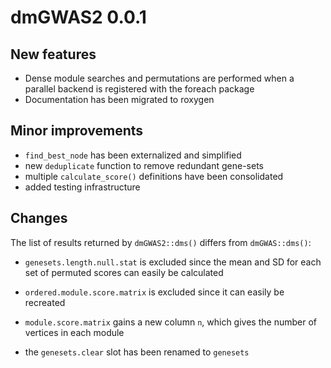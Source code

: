 
# dmGWAS2 0.0.1

## New features

* Dense module searches and permutations are performed when a parallel backend
  is registered with the foreach package
* Documentation has been migrated to roxygen

## Minor improvements

* `find_best_node` has been externalized and simplified
* new `deduplicate` function to remove redundant gene-sets
* multiple `calculate_score()` definitions have been consolidated
* added testing infrastructure

## Changes

The list of results returned by `dmGWAS2::dms()` differs from `dmGWAS::dms()`:

  * `genesets.length.null.stat` is excluded since the mean and SD for each 
    set of permuted scores can easily be calculated
    
  * `ordered.module.score.matrix` is excluded since it can easily be recreated
  
  * `module.score.matrix` gains a new column `n`, which gives the number of
    vertices in each module
    
  * the `genesets.clear` slot has been renamed to `genesets`
